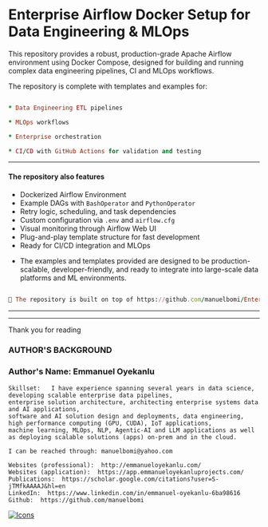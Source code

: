# Enterprise Airflow Docker Setup for Data Engineering & MLOps

This repository provides a robust, production-grade Apache Airflow environment using Docker Compose, designed for building and running complex data engineering pipelines, CI and MLOps workflows. 

The repository is complete with templates and examples for:


```ruby

* Data Engineering ETL pipelines

* MLOps workflows

* Enterprise orchestration

* CI/CD with GitHub Actions for validation and testing

```
---

#### The repository also features

- Dockerized Airflow Environment
- Example DAGs with `BashOperator` and `PythonOperator`
- Retry logic, scheduling, and task dependencies
-  Custom configuration via `.env` and `airflow.cfg`
-  Visual monitoring through Airflow Web UI
- Plug-and-play template structure for fast development
-  Ready for CI/CD integration and MLOps


* The examples and templates provided are designed to be production-scalable, developer-friendly, and ready to integrate into large-scale data platforms and ML environments.



```ruby

🔗 The repository is built on top of https://github.com/manuelbomi/Enterprise-Airflow-with-Docker

```
---





























---


Thank you for reading
  

### **AUTHOR'S BACKGROUND**
### Author's Name:  Emmanuel Oyekanlu
```
Skillset:   I have experience spanning several years in data science, developing scalable enterprise data pipelines,
enterprise solution architecture, architecting enterprise systems data and AI applications,
software and AI solution design and deployments, data engineering, high performance computing (GPU, CUDA), IoT applications,
machine learning, MLOps, NLP, Agentic-AI and LLM applications as well as deploying scalable solutions (apps) on-prem and in the cloud.

I can be reached through: manuelbomi@yahoo.com

Websites (professional):  http://emmanueloyekanlu.com/
Websites (application):  https://app.emmanueloyekanluprojects.com/
Publications:  https://scholar.google.com/citations?user=S-jTMfkAAAAJ&hl=en
LinkedIn:  https://www.linkedin.com/in/emmanuel-oyekanlu-6ba98616
Github:  https://github.com/manuelbomi

```
[![Icons](https://skillicons.dev/icons?i=aws,azure,gcp,scala,mongodb,redis,cassandra,kafka,anaconda,matlab,nodejs,django,py,c,anaconda,git,github,mysql,docker,kubernetes&theme=dark)](https://skillicons.dev)




  
  







